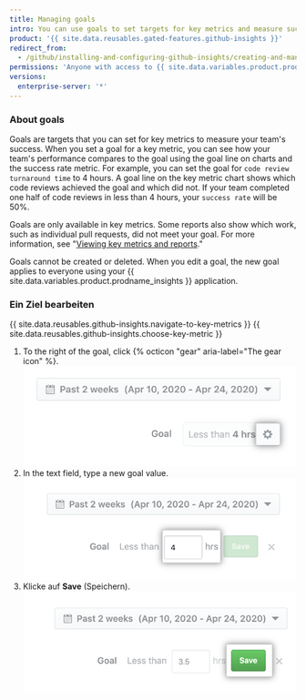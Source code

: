```yaml
---
title: Managing goals
intro: You can use goals to set targets for key metrics and measure success reaching those targets.
product: '{{ site.data.reusables.gated-features.github-insights }}'
redirect_from:
  - /github/installing-and-configuring-github-insights/creating-and-managing-goals
permissions: 'Anyone with access to {{ site.data.variables.product.prodname_insights }} can manage goals.'
versions:
  enterprise-server: '*'
---
```


### About goals

Goals are targets that you can set for key metrics to measure your team's success. When you set a goal for a key metric, you can see how your team's performance compares to the goal using the goal line on charts and the success rate metric. For example, you can set the goal for `code review turnaround time` to 4 hours. A goal line on the key metric chart shows which code reviews achieved the goal and which did not. If your team completed one half of code reviews in less than 4 hours, your `success rate` will be 50%.

Goals are only available in key metrics. Some reports also show which work, such as individual pull requests, did not meet your goal. For more information, see "[Viewing key metrics and reports](/insights/exploring-your-usage-of-github-enterprise/viewing-key-metrics-and-reports)."

Goals cannot be created or deleted. When you edit a goal, the new goal applies to everyone using your {{ site.data.variables.product.prodname_insights }} application.

### Ein Ziel bearbeiten

{{ site.data.reusables.github-insights.navigate-to-key-metrics }}
{{ site.data.reusables.github-insights.choose-key-metric }}
1. To the right of the goal, click {% octicon "gear" aria-label="The gear icon" %}. ![Gear icon to edit goal](/assets/images/help/insights/edit-goal.png)
2. In the text field, type a new goal value. ![Goal value field](/assets/images/help/insights/input-goal.png)
3. Klicke auf **Save** (Speichern). ![Save goal](/assets/images/help/insights/save-goal.png)
